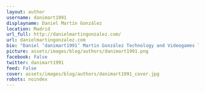 ```yaml
---
layout: author
username: danimart1991
displayname: Daniel Martín González
location: Madrid
url_full: http://danielmartingonzalez.com/
url: danielmartingonzalez.com
bio: "Daniel ‘danimart1991’ Martin González Technology and Videogames lover. Developing your dreams remote working in Plain Concepts. Living in Spain."
picture: assets/images/blog/authors/danimart1991.png
facebook: False
twitter: danimart1991
feed: False
cover: assets/images/blog/authors/danimart1991_cover.jpg
robots: noindex
---
```

